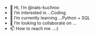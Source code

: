 - 👋 Hi, I’m @nats-kuchroo
- 👀 I’m interested in ...Coding
- 🌱 I’m currently learning ...Python + SQL
- 💞️ I’m looking to collaborate on ...
- 📫 How to reach me ...:)

<!---
nats-kuchroo/nats-kuchroo is a ✨ special ✨ repository because its `README.md` (this file) appears on your GitHub profile.
You can click the Preview link to take a look at your changes.
--->
